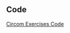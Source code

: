 

## Code

[Circom Exercises Code](https://gist.github.com/abhi4578/32a3a8c421e86fb0475e5b52602354f1) 